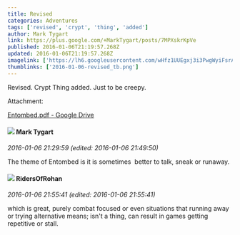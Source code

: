 ```yaml
---
title: Revised
categories: Adventures
tags: ['revised', 'crypt', 'thing', 'added']
author: Mark Tygart
link: https://plus.google.com/+MarkTygart/posts/7MPXskrKpVe
published: 2016-01-06T21:19:57.268Z
updated: 2016-01-06T21:19:57.268Z
imagelink: ['https://lh6.googleusercontent.com/wHfz1UUEgxj3i3PwgWyiFsrAJZbLqWaIxWylebcEcOkR5sbjwVLTHkk1BX0-c-9eP7kIHdjipOz2GDbV1kuuxPT-2BQHBgQ43skYlbZWzV4r1dUkpicygL8WV8LXnXx0ZpxypA3u=s1600']
thumblinks: ['2016-01-06-revised_tb.png']
---
```


Revised. Crypt Thing added. Just to be creepy.


Attachment:

<a href='https://drive.google.com/file/d/0B7cav44145d9eUp4ZF8zVjRiaGM/view?usp=sharing'>Entombed.pdf - Google Drive</a>


<div id='comment z13gudvzbxetgpz1522sizqwevrchveui'>
  <h4><img src='{{site.baseurl}}//images/avatars/118088719859349999400_photo.jpg'> Mark Tygart</h4>
      <p><cite>2016-01-06 21:29:59 (edited: 2016-01-06 21:49:50)</cite></p>
        <p>The theme of Entombed is it is sometimes  better to talk, sneak or runaway.</p>
</div>
        

<div id='comment z13gudvzbxetgpz1522sizqwevrchveui'>
  <h4><img src='{{site.baseurl}}//images/avatars/105027753407294580081_photo.jpg'> RidersOfRohan</h4>
      <p><cite>2016-01-06 21:55:41 (edited: 2016-01-06 21:55:41)</cite></p>
        <p>which is great, purely combat focused or even situations that running away or trying alternative means; isn&#39;t a thing, can result in games getting repetitive or stall. </p>
</div>
        